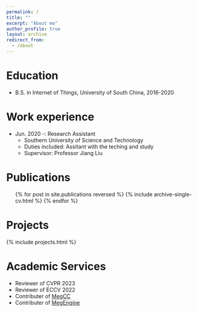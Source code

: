 ```yaml
---
permalink: /
title: ""
excerpt: "About me"
author_profile: true
layout: archive
redirect_from: 
  - /about
---
```


Education
======
* B.S. in Internet of Things, University of South China, 2016-2020


Work experience
======
* Jun. 2020 -: Research Assistant
  * Southern University of Science and Technology
  * Duties included: Assitant with the teching and study
  * Supervisor: Professor Jiang Liu
  
Publications
======
  <ul>{% for post in site.publications reversed %}
    {% include archive-single-cv.html %}
  {% endfor %}</ul>
  
Projects
======
{% include projects.html %}

Academic Services
======
* Reviewer of CVPR 2023
* Reviewer of ECCV 2022
* Contributer of [MegCC](https://github.com/MegEngine/MegCC)
* Contributer of [MegEngine](https://github.com/MegEngine/MegEngine)
